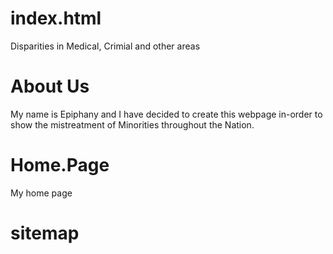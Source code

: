 #  index.html
  
<!DOCTYPE html>
<html>
<head> Disparities in Medical, Crimial and other areas
</head>
<body>

  
<h1>About Us</h1>
<p>My name is Epiphany and I have decided to create this webpage in-order to show the mistreatment of Minorities throughout the Nation.</p>

</body>
</html>
<html lang="en">
<head>
</head>
<body>
  
  <h1>Home.Page</h1>
  
<p>My home page </p>

<meta name="SiteMap" content="width=device-width, initial-scale=1">
<link rel="stylesheet" href="https://cdnjs.cloudflare.com/ajax/libs/font-awesome/4.7.0/css/font-awesome.min.css">
</head>
<body>

<h1>sitemap</h1>


